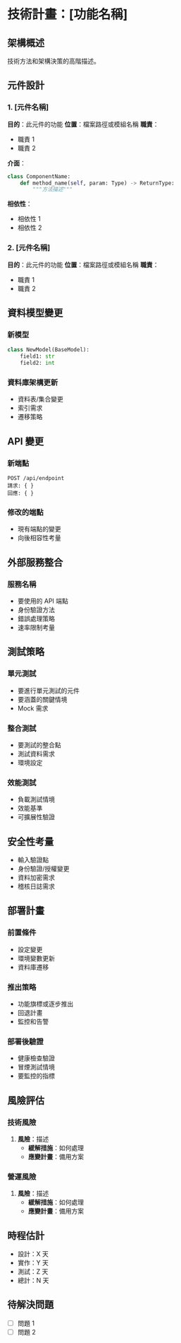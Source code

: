 # 技術計畫：[功能名稱]

## 架構概述
技術方法和架構決策的高階描述。

## 元件設計

### 1. [元件名稱]
**目的**：此元件的功能
**位置**：檔案路徑或模組名稱
**職責**：
- 職責 1
- 職責 2

**介面**：
```python
class ComponentName:
    def method_name(self, param: Type) -> ReturnType:
        """方法描述"""
```

**相依性**：
- 相依性 1
- 相依性 2

### 2. [元件名稱]
**目的**：此元件的功能
**位置**：檔案路徑或模組名稱
**職責**：
- 職責 1
- 職責 2

## 資料模型變更

### 新模型
```python
class NewModel(BaseModel):
    field1: str
    field2: int
```

### 資料庫架構更新
- 資料表/集合變更
- 索引需求
- 遷移策略

## API 變更

### 新端點
```
POST /api/endpoint
請求: { }
回應: { }
```

### 修改的端點
- 現有端點的變更
- 向後相容性考量

## 外部服務整合

### 服務名稱
- 要使用的 API 端點
- 身份驗證方法
- 錯誤處理策略
- 速率限制考量

## 測試策略

### 單元測試
- 要進行單元測試的元件
- 要涵蓋的關鍵情境
- Mock 需求

### 整合測試
- 要測試的整合點
- 測試資料需求
- 環境設定

### 效能測試
- 負載測試情境
- 效能基準
- 可擴展性驗證

## 安全性考量
- 輸入驗證點
- 身份驗證/授權變更
- 資料加密需求
- 稽核日誌需求

## 部署計畫

### 前置條件
- 設定變更
- 環境變數更新
- 資料庫遷移

### 推出策略
- 功能旗標或逐步推出
- 回退計畫
- 監控和告警

### 部署後驗證
- 健康檢查驗證
- 冒煙測試情境
- 要監控的指標

## 風險評估

### 技術風險
1. **風險**：描述
   - **緩解措施**：如何處理
   - **應變計畫**：備用方案

### 營運風險
1. **風險**：描述
   - **緩解措施**：如何處理
   - **應變計畫**：備用方案

## 時程估計
- 設計：X 天
- 實作：Y 天
- 測試：Z 天
- 總計：N 天

## 待解決問題
- [ ] 問題 1
- [ ] 問題 2
